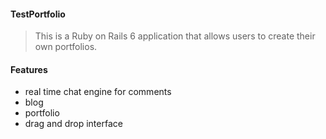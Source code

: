 #### TestPortfolio

> This is  a Ruby on Rails 6 application that allows users to create their own portfolios.

#### Features
- real time chat engine for comments
- blog
- portfolio
- drag and drop interface




